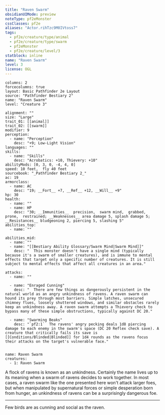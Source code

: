 ```yaml
---
title: "Raven Swarm"
obsidianUIMode: preview
noteType: pf2eMonster
cssClasses: pf2e
aliases: "Actor.rihTzc9M0IVtoss7" 
tags:
  - pf2e/creature/type/animal
  - pf2e/creature/type/swarm
  - pf2eMonster
  - pf2e/creature/level/3
statblock: inline
name: "Raven Swarm"
level: 3
license: OGL
---
```


```statblock
columns: 2
forcecolumns: true
layout: Basic Pathfinder 2e Layout
source: "Pathfinder Bestiary 2"
name: "Raven Swarm"
level: "Creature 3"

alignment: ""
size: "Large"
trait_01: [[animal]]
trait_02: [[swarm]]
modifier: 9
perception:
  - name: "Perception"
    desc: "+9; Low-Light Vision"
languages: ""
skills:
  - name: "Skills"
    desc: "Acrobatics: +10, Thievery: +10"
abilityMods: [0, 3, 0, -4, 4, 0]
speed: 10 feet,  fly 40 feet
sourcebook: "_Pathfinder Bestiary 2_"
ac: 19
armorclass:
  - name: AC
    desc: "19; __Fort__ +7, __Ref__ +12, __Will__ +9"
hp: 30
health:
  - name: ""
  - name: HP
    desc: "30; __Immunities__  precision,  swarm mind,  grabbed,  prone,  restrained; __Weaknesses__ area damage 5, splash damage 5; __Resistances__ bludgeoning 2, piercing 5, slashing 5"
abilities_top:
  - name: ""

abilities_mid:
  - name: ""
  - name: "[[Bestiary Ability Glossary/Swarm Mind|Swarm Mind]]"
    desc: "  This monster doesn't have a single mind (typically because it's a swarm of smaller creatures), and is immune to mental effects that target only a specific number of creatures. It is still subject to mental effects that affect all creatures in an area."

attacks:
  - name: ""

  - name: "Enraged Cunning"
    desc: "  There are few things as dangerously persistent in the natural world as an angry unkindness of ravens. A raven swarm can hound its prey through most barriers. Simple latches, unsecured chimney flues, loosely shuttered windows, and similar obstacles rarely keep an unkindness away. A raven swarm attempts a Thievery check to bypass many of these simple obstructions, typically against DC 20."

  - name: "Swarming Beaks"
    desc: "`pf2:1`  The ravens' angry pecking deals 1d8 piercing damage to each enemy in the swarm's space (DC 20 Reflex check save). A creature that critically fails its save is [[Conditions/Blinded|Blinded]] for 1d4 rounds as the ravens focus their attacks on the target's vulnerable face."
 
```

```encounter-table
name: Raven Swarm
creatures:
  - 1: Raven Swarm
```



A flock of ravens is known as an unkindness. Certainly the name lives up to its meaning when a swarm of ravens decides to work together. In most cases, a raven swarm like the one presented here won't attack larger foes, but when manipulated by supernatural forces or simple desperation born from hunger, an unkindness of ravens can be a surprisingly dangerous foe.

* * *

Few birds are as cunning and social as the raven.
